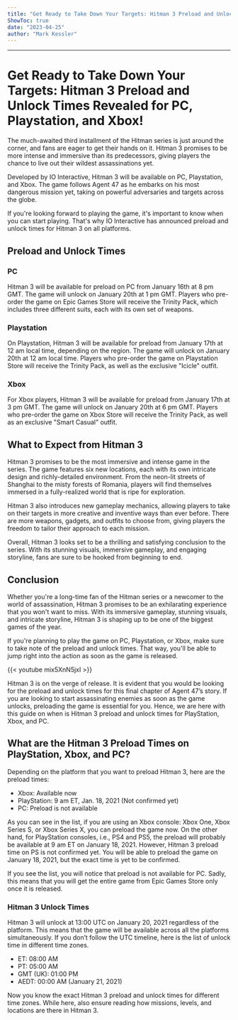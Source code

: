 ```yaml
---
title: "Get Ready to Take Down Your Targets: Hitman 3 Preload and Unlock Times Revealed for PC, Playstation, and Xbox!"
ShowToc: true 
date: "2023-04-25"
author: "Mark Kessler"
---
```

*****
# Get Ready to Take Down Your Targets: Hitman 3 Preload and Unlock Times Revealed for PC, Playstation, and Xbox!

The much-awaited third installment of the Hitman series is just around the corner, and fans are eager to get their hands on it. Hitman 3 promises to be more intense and immersive than its predecessors, giving players the chance to live out their wildest assassinations yet.

Developed by IO Interactive, Hitman 3 will be available on PC, Playstation, and Xbox. The game follows Agent 47 as he embarks on his most dangerous mission yet, taking on powerful adversaries and targets across the globe.

If you're looking forward to playing the game, it's important to know when you can start playing. That's why IO Interactive has announced preload and unlock times for Hitman 3 on all platforms.

## Preload and Unlock Times

### PC

Hitman 3 will be available for preload on PC from January 16th at 8 pm GMT. The game will unlock on January 20th at 1 pm GMT. Players who pre-order the game on Epic Games Store will receive the Trinity Pack, which includes three different suits, each with its own set of weapons.

### Playstation

On Playstation, Hitman 3 will be available for preload from January 17th at 12 am local time, depending on the region. The game will unlock on January 20th at 12 am local time. Players who pre-order the game on Playstation Store will receive the Trinity Pack, as well as the exclusive "Icicle" outfit.

### Xbox

For Xbox players, Hitman 3 will be available for preload from January 17th at 3 pm GMT. The game will unlock on January 20th at 6 pm GMT. Players who pre-order the game on Xbox Store will receive the Trinity Pack, as well as an exclusive "Smart Casual" outfit.

## What to Expect from Hitman 3

Hitman 3 promises to be the most immersive and intense game in the series. The game features six new locations, each with its own intricate design and richly-detailed environment. From the neon-lit streets of Shanghai to the misty forests of Romania, players will find themselves immersed in a fully-realized world that is ripe for exploration.

Hitman 3 also introduces new gameplay mechanics, allowing players to take on their targets in more creative and inventive ways than ever before. There are more weapons, gadgets, and outfits to choose from, giving players the freedom to tailor their approach to each mission.

Overall, Hitman 3 looks set to be a thrilling and satisfying conclusion to the series. With its stunning visuals, immersive gameplay, and engaging storyline, fans are sure to be hooked from beginning to end.

## Conclusion

Whether you're a long-time fan of the Hitman series or a newcomer to the world of assassination, Hitman 3 promises to be an exhilarating experience that you won't want to miss. With its immersive gameplay, stunning visuals, and intricate storyline, Hitman 3 is shaping up to be one of the biggest games of the year.

If you're planning to play the game on PC, Playstation, or Xbox, make sure to take note of the preload and unlock times. That way, you'll be able to jump right into the action as soon as the game is released.

{{< youtube mix5XnN5jxI >}} 



Hitman 3 is on the verge of release. It is evident that you would be looking for the preload and unlock times for this final chapter of Agent 47’s story. If you are looking to start assassinating enemies as soon as the game unlocks, preloading the game is essential for you. Hence, we are here with this guide on when is Hitman 3 preload and unlock times for PlayStation, Xbox, and PC.
 
## What are the Hitman 3 Preload Times on PlayStation, Xbox, and PC?
 

 
Depending on the platform that you want to preload Hitman 3, here are the preload times:
 
- Xbox: Available now
 - PlayStation: 9 am ET, Jan. 18, 2021 (Not confirmed yet)
 - PC: Preload is not available

 
As you can see in the list, if you are using an Xbox console: Xbox One, Xbox Series S, or Xbox Series X, you can preload the game now. On the other hand, for PlayStation consoles, i.e., PS4 and PS5, the preload will probably be available at 9 am ET on January 18, 2021. However, Hitman 3 preload time on PS is not confirmed yet. You will be able to preload the game on January 18, 2021, but the exact time is yet to be confirmed.
 
If you see the list, you will notice that preload is not available for PC. Sadly, this means that you will get the entire game from Epic Games Store only once it is released.
 
### Hitman 3 Unlock Times
 
Hitman 3 will unlock at 13:00 UTC on January 20, 2021 regardless of the platform. This means that the game will be available across all the platforms simultaneously. If you don’t follow the UTC timeline, here is the list of unlock time in different time zones.
 
- ET: 08:00 AM
 - PT: 05:00 AM
 - GMT (UK): 01:00 PM
 - AEDT: 00:00 AM (January 21, 2021)

 
Now you know the exact Hitman 3 preload and unlock times for different time zones. While here, also ensure reading how missions, levels, and locations are there in Hitman 3.




